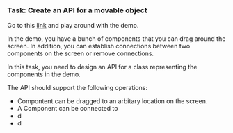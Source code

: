 ### Task: Create an API for a movable object

Go to this [link](http://www.jsplumb.org/demo/flowchart/dom.html) and play around with the demo. 

In the demo, you have a bunch of components that you can drag around the screen. In addition, you can establish connections between two components on the screen or remove connections. 

In this task, you need to design an API for a class representing the components in the demo. 

The API should support the following operations: 

 - Compontent can be dragged to an arbitary location on the screen. 
 - A Component can be connected to 
 - d
 - d

